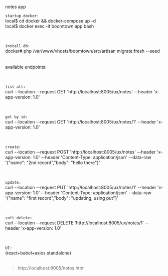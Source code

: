 notes app

`startup docker:`<br />
local$ cd docker && docker-compose up -d <br />
local$ docker exec -it boomtown.app bash<br />
<br /><br />

`install db:`<br />
docker# php /var/www/vhosts/boomtown/src/artisan migrate:fresh --seed<br />
<br />
<br />
available endpoints:<br />
<br />
<br />

`list all:`<br />
curl --location --request GET 'http://localhost:8005/ux/notes' --header 'x-app-version: 1.0'<br />
<br /><br />

`get by id:`<br />
curl --location --request GET 'http://localhost:8005/ux/notes/1' --header 'x-app-version: 1.0'<br />
<br /><br />

`create:`<br />
curl --location --request POST 'http://localhost:8005/ux/notes' --header 'x-app-version: 1.0' --header 'Content-Type: application/json' --data-raw '{"name": "2nd record","body": "hello there"}'<br />
<br /><br />

`update:`<br />
curl --location --request PUT 'http://localhost:8005/ux/notes/1' --header 'x-app-version: 1.0' --header 'Content-Type: application/json' --data-raw '{"name": "first record","body": "updating, using put"}'<br />
<br /><br />

`soft delete:`<br />
curl --location --request DELETE 'http://localhost:8005/ux/notes/1' --header 'x-app-version: 1.0'<br />
<br /><br />

`UI:`<br />
(react+babel+axios standalone)<br />
<br />
> http://localhost:8005/notes.html
